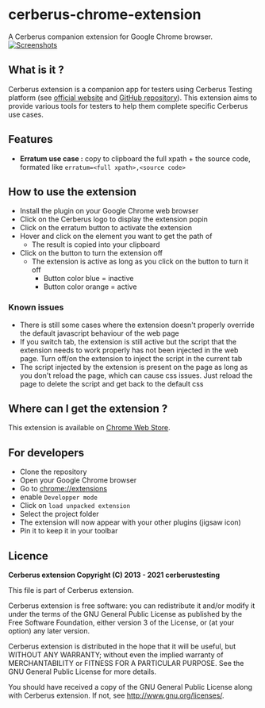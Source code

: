 # cerberus-chrome-extension

A Cerberus companion extension for Google Chrome browser.
[![Screenshots](https://raw.githubusercontent.com/cerberustesting/cerberus-chrome-extension/main/docs/demo.gif)](https://cerberus-testing.com/)

## What is it ?

Cerberus extension is a companion app for testers using Cerberus Testing platform (see [official website](https://cerberus-testing.com/) and [GitHub repository](https://github.com/cerberustesting/cerberus-source)).
This extension aims to provide various tools for testers to help them complete specific Cerberus use cases.

## Features

- **Erratum use case :** copy to clipboard the full xpath + the source code, formated like `erratum=<full xpath>,<source code>`

## How to use the extension
- Install the plugin on your Google Chrome web browser
- Click on the Cerberus logo to display the extension popin
- Click on the erratum button to activate the extension
- Hover and click on the element you want to get the path of
  - The result is copied into your clipboard
- Click on the button to turn the extension off
  - The extension is active as long as you click on the button to turn it off
    - Button color blue = inactive
    - Button color orange = active

### Known issues
- There is still some cases where the extension doesn't properly override the default javascript behaviour of the web page
- If you switch tab, the extension is still active but the script that the extension needs to work properly has not been injected in the web page. Turn off/on the extension to inject the script in the current tab
- The script injected by the extension is present on the page as long as you don't reload the page, which can cause css issues. Just reload the page to delete the script and get back to the default css

## Where can I get the extension ?

This extension is available on [Chrome Web Store](https://chrome.google.com/webstore/detail/cerberus-extension/cfgifhmddmhbdndfceikcigagacjfepl?hl=en). 

## For developers

- Clone the repository
- Open your Google Chrome browser
- Go to [chrome://extensions](chrome://extensions)
- enable `Developper mode`
- Click on `load unpacked extension`
- Select the project folder
- The extension will now appear with your other plugins (jigsaw icon)
- Pin it to keep it in your toolbar

## Licence

**Cerberus extension Copyright (C) 2013 - 2021 cerberustesting**

This file is part of Cerberus extension.

Cerberus extension is free software: you can redistribute it and/or modify it under the terms of the GNU General Public License as published by the Free Software Foundation, either version 3 of the License, or (at your option) any later version.

Cerberus extension is distributed in the hope that it will be useful, but WITHOUT ANY WARRANTY; without even the implied warranty of MERCHANTABILITY or FITNESS FOR A PARTICULAR PURPOSE. See the GNU General Public License for more details.

You should have received a copy of the GNU General Public License along with Cerberus extension. If not, see http://www.gnu.org/licenses/.

